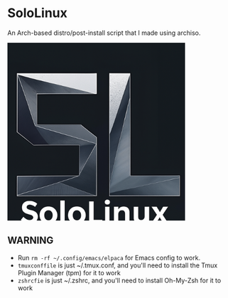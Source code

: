 # SoloLinux
An Arch-based distro/post-install script that I made using archiso.

<img src="SoloLinux4.png" alt="drawing" width="400"/>

## WARNING
- Run `rm -rf ~/.config/emacs/elpaca` for Emacs config to work.
- `tmuxconffile` is just ~/.tmux.conf, and you'll need to install the Tmux Plugin Manager (tpm) for it to work
- `zshrcfie` is just ~/.zshrc, and you'll need to install Oh-My-Zsh for it to work

